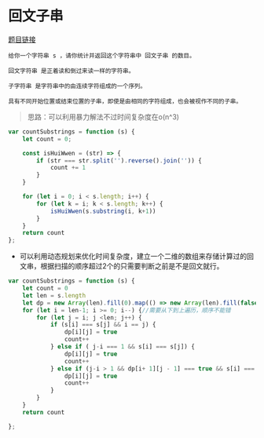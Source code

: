 # 回文子串
<a href="https://leetcode-cn.com/problems/palindromic-substrings/" target="_blank">题目链接</a>

```
给你一个字符串 s ，请你统计并返回这个字符串中 回文子串 的数目。

回文字符串 是正着读和倒过来读一样的字符串。

子字符串 是字符串中的由连续字符组成的一个序列。

具有不同开始位置或结束位置的子串，即使是由相同的字符组成，也会被视作不同的子串。
```

> 思路：可以利用暴力解法不过时间复杂度在o(n^3)

```js
var countSubstrings = function (s) {
    let count = 0;

    const isHuiWwen = (str) => {
        if (str === str.split('').reverse().join('')) {
            count += 1
        }
    }

    for (let i = 0; i < s.length; i++) {
        for (let k = i; k < s.length; k++) {
            isHuiWwen(s.substring(i, k+1))
        }
    }
    return count
};
```

- 可以利用动态规划来优化时间复杂度，建立一个二维的数组来存储计算过的回文串，根据扫描的顺序超过2个的只需要判断之前是不是回文就行。


```js
var countSubstrings = function (s) {
    let count = 0
    let len = s.length
    let dp = new Array(len).fill(0).map(() => new Array(len).fill(false))
    for (let i = len-1; i >= 0; i--) {//需要从下到上遍历，顺序不能错
        for (let j = i; j <len; j++) {
            if (s[i] === s[j] && i == j) {
                dp[i][j] = true
                count++
            } else if ( j-i === 1 && s[i] === s[j]) {
                dp[i][j] = true
                count++
            } else if (j-i > 1 && dp[i+ 1][j - 1] === true && s[i] === s[j]) {
                dp[i][j] = true
                count++
            }
        }
    }
    return count

};
```